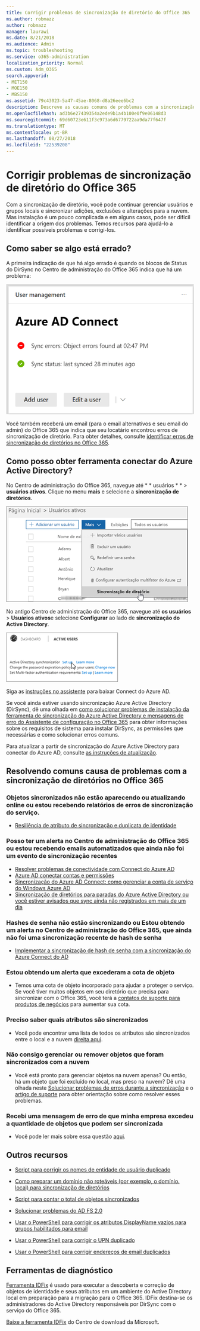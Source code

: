 ```yaml
---
title: Corrigir problemas de sincronização de diretório do Office 365
ms.author: robmazz
author: robmazz
manager: laurawi
ms.date: 8/21/2018
ms.audience: Admin
ms.topic: troubleshooting
ms.service: o365-administration
localization_priority: Normal
ms.custom: Adm_O365
search.appverid:
- MET150
- MOE150
- MBS150
ms.assetid: 79c43023-5a47-45ae-8068-d8a26eee6bc2
description: Descreve as causas comuns de problemas com a sincronização de diretórios no Office 365 e fornece alguns métodos para ajudar a solucionar e resolvê-los.
ms.openlocfilehash: ad3b6e27439354a2ede9b1a4b100e0f9e06148d3
ms.sourcegitcommit: 69d60723e611f3c973a6d6779722aa9da77f647f
ms.translationtype: MT
ms.contentlocale: pt-BR
ms.lasthandoff: 08/27/2018
ms.locfileid: "22539208"
---
```

# <a name="fixing-problems-with-directory-synchronization-for-office-365"></a>Corrigir problemas de sincronização de diretório do Office 365

Com a sincronização de diretório, você pode continuar gerenciar usuários e grupos locais e sincronizar adições, exclusões e alterações para a nuvem. Mas instalação é um pouco complicada e em alguns casos, pode ser difícil identificar a origem dos problemas. Temos recursos para ajudá-lo a identificar possíveis problemas e corrigi-los.
  
## <a name="how-do-i-know-if-something-is-wrong"></a>Como saber se algo está errado?

A primeira indicação de que há algo errado é quando os blocos de Status do DirSync no Centro de administração do Office 365 indica que há um problema:
  
![O Status de DirSync lado a lado no modo de visualização admin center](media/060006e9-de61-49d5-8979-e77cda198e71.png)
  
Você também receberá um email (para o email alternativos e seu email do admin) do Office 365 que indica que seu locatário encontrou erros de sincronização de diretório. Para obter detalhes, consulte [identificar erros de sincronização de diretórios no Office 365](identify-directory-synchronization-errors.md).
  
## <a name="how-do-i-get-azure-active-directory-connect-tool"></a>Como posso obter ferramenta conectar do Azure Active Directory?

No Centro de administração do Office 365, navegue até * * usuários * * \> **usuários ativos**. Clique no menu **mais** e selecione a **sincronização de diretórios**. 
  
![No menu mais, escolha a sincronização de diretórios](media/dc6669e5-c01b-471e-9cdf-04f5d44e1c4b.png)
  
No antigo Centro de administração do Office 365, navegue até **os usuários** \> **Usuários ativos**e selecione **Configurar** ao lado de **sincronização do Active Directory**. 
  
![Escolha Configurar ao lado de sincronização do Active Directory](media/bd95492b-d65e-4072-a6ee-e562f5f566c3.png)
  
Siga as [instruções no assistente](set-up-directory-synchronization.md) para baixar Connect do Azure AD. 
  
Se você ainda estiver usando sincronização Azure Active Directory (DirSync), dê uma olhada em [como solucionar problemas de instalação da ferramenta de sincronização do Azure Active Directory e mensagens de erro do Assistente de configuração no Office 365](https://go.microsoft.com/fwlink/p/?LinkId=396717) para obter informações sobre os requisitos de sistema para instalar DirSync, as permissões que necessárias e como solucionar erros comuns. 
  
Para atualizar a partir de sincronização do Azure Active Directory para conectar do Azure AD, consulte [as instruções de atualização](https://go.microsoft.com/fwlink/p/?LinkId=733240).
  
## <a name="resolving-common-causes-of-problems-with-directory-synchronization-in-office-365"></a>Resolvendo comuns causa de problemas com a sincronização de diretórios no Office 365

### <a name="synchronized-objects-arent-appearing-or-updating-online-or-im-getting-synchronization-error-reports-from-the-service"></a>**Objetos sincronizados não estão aparecendo ou atualizando online ou estou recebendo relatórios de erros de sincronização do serviço.**

- [Resiliência de atributo de sincronização e duplicata de identidade](https://go.microsoft.com/fwlink/p/?LinkID=798300)

### <a name="i-have-an-alert-in-the-office-365-admin-center-or-am-receiving-automated-emails-that-there-hasnt-been-a-recent-synchronization-event"></a>**Posso ter um alerta no Centro de administração do Office 365 ou estou recebendo emails automatizados que ainda não foi um evento de sincronização recentes**
- [Resolver problemas de conectividade com Connect do Azure AD](https://go.microsoft.com/fwlink/p/?LinkId=820597)
- [Azure AD conectar contas e permissões](https://go.microsoft.com/fwlink/p/?LinkId=820598)
- [Sincronização do Azure AD Connect: como gerenciar a conta de serviço do Windows Azure AD](https://go.microsoft.com/fwlink/p/?LinkId=820599)
- [Sincronização de diretórios para paradas do Azure Active Directory ou você estiver avisados que sync ainda não registrados em mais de um dia](https://support.microsoft.com/help/2882421/directory-synchronization-to-azure-active-directory-stops-or-you-re-warned-that-sync-hasn-t-registered-in-more-than-a-day)

### <a name="password-hashes-arent-synchronizing-or-im-seeing-an-alert-in-the-office-365-admin-center-that-there-hasnt-been-a-recent-password-hash-synchronization"></a>**Hashes de senha não estão sincronizando ou Estou obtendo um alerta no Centro de administração do Office 365, que ainda não foi uma sincronização recente de hash de senha**
- [Implementar a sincronização de hash de senha com a sincronização do Azure Connect do AD](https://go.microsoft.com/fwlink/p/?LinkId=820600)

### <a name="im-seeing-an-alert-that-object-quota-exceeded"></a>**Estou obtendo um alerta que excederam a cota de objeto**
- Temos uma cota de objeto incorporado para ajudar a proteger o serviço. Se você tiver muitos objetos em seu diretório que precisa para sincronizar com o Office 365, você terá a [contatos de suporte para produtos de negócios](https://support.office.com/article/32a17ca7-6fa0-4870-8a8d-e25ba4ccfd4b) para aumentar sua cota.

### <a name="i-need-to-know-which-attributes-are-synchronized"></a>**Preciso saber quais atributos são sincronizados**
- Você pode encontrar uma lista de todos os atributos são sincronizados entre o local e a nuvem [direita aqui](https://go.microsoft.com/fwlink/p/?LinkId=396719).

### <a name="i-cant-manage-or-remove-objects-that-were-synchronized-to-the-cloud"></a>**Não consigo gerenciar ou remover objetos que foram sincronizados com a nuvem**
- Você está pronto para gerenciar objetos na nuvem apenas? Ou então, há um objeto que foi excluído no local, mas preso na nuvem? Dê uma olhada neste [Solucionar problemas de erros durante a sincronização](https://go.microsoft.com/fwlink/p/?linkid=842044) e o [artigo de suporte](https://go.microsoft.com/fwlink/p/?LinkId=396720) para obter orientação sobre como resolver esses problemas.

### <a name="i-got-an-error-message-that-my-company-has-exceeded-the-number-of-objects-that-can-be-synchronized"></a>**Recebi uma mensagem de erro de que minha empresa excedeu a quantidade de objetos que podem ser sincronizada**
- Você pode ler mais sobre essa questão [aqui](https://go.microsoft.com/fwlink/p/?LinkId=396721).
   
## <a name="other-resources"></a>Outros recursos

- [Script para corrigir os nomes de entidade de usuário duplicado](https://go.microsoft.com/fwlink/p/?LinkId=396725)
    
- [Como preparar um domínio não roteáveis (por exemplo, o domínio. local) para sincronização de diretórios](prepare-a-non-routable-domain-for-directory-synchronization.md)
    
- [Script para contar o total de objetos sincronizados](https://go.microsoft.com/fwlink/p/?LinkId=396726)
    
- [Solucionar problemas do AD FS 2.0](https://go.microsoft.com/fwlink/p/?LinkId=396727)
    
- [Usar o PowerShell para corrigir os atributos DisplayName vazios para grupos habilitados para email](https://go.microsoft.com/fwlink/p/?LinkId=396728)
    
- [Usar o PowerShell para corrigir o UPN duplicado](https://go.microsoft.com/fwlink/p/?LinkId=396730)
    
- [Usar o PowerShell para corrigir endereços de email duplicados](https://go.microsoft.com/fwlink/p/?LinkId=396731)
    
## <a name="diagnostic-tools"></a>Ferramentas de diagnóstico

[Ferramenta IDFix](prepare-directory-attributes-for-synch-with-idfix.md) é usado para executar a descoberta e correção de objetos de identidade e seus atributos em um ambiente do Active Directory local em preparação para a migração para o Office 365. IDFix destina-se os administradores do Active Directory responsáveis por DirSync com o serviço do Office 365. 

[Baixe a ferramenta IDFix](https://go.microsoft.com/fwlink/p/?LinkId=396718) do Centro de download da Microsoft.